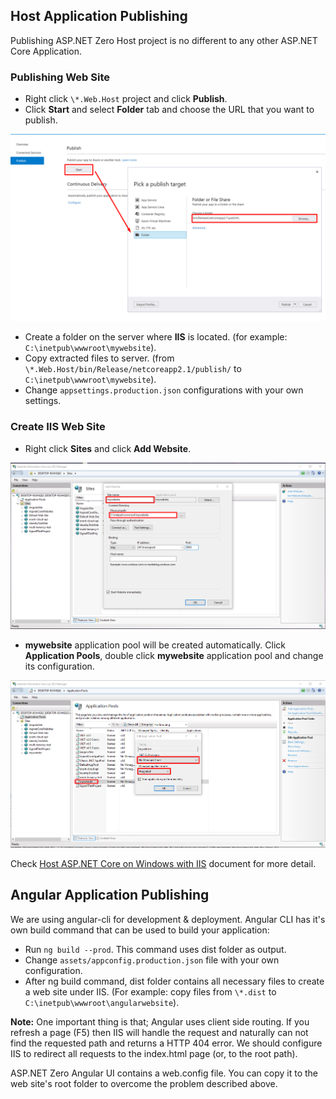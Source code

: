 ## Host Application Publishing

Publishing ASP.NET Zero Host project is no different to any other ASP.NET Core Application.

### Publishing Web Site

- Right click `\*.Web.Host` project and click **Publish**.
- Click **Start** and select **Folder** tab and choose the URL that you want to publish.

<img src="images/iis-core-publish-select-folder-and-publish.png">

- Create a folder on the server where **IIS** is located. (for example: `C:\inetpub\wwwroot\mywebsite`).
- Copy extracted files to server. (from `\*.Web.Host/bin/Release/netcoreapp2.1/publish/` to `C:\inetpub\wwwroot\mywebsite`).
- Change `appsettings.production.json` configurations with your own settings.

### Create IIS Web Site

- Right click **Sites** and click **Add Website**.

<img src="images/iis-core-publish-add-website-to-iis.png">

- **mywebsite** application pool will be created automatically. Click **Application Pools**, double click **mywebsite** application pool and change its configuration.

<img src="images/iis-core-publish-configure-app-pool.png">

Check [Host ASP.NET Core on Windows with IIS](https://docs.microsoft.com/en-us/aspnet/core/host-and-deploy/iis/index?view=aspnetcore-2.1) document for more detail.

## Angular Application Publishing

We are using angular-cli for development & deployment. Angular CLI has it's own build command that can be used to build your application:

- Run `ng build --prod`. This command uses dist folder as output. 
- Change `assets/appconfig.production.json` file with your own configuration.
- After ng build command, dist folder contains all necessary files to create a web site under IIS. (For example: copy files from `\*.dist` to `C:\inetpub\wwwroot\angularwebsite`).

**Note:** One important thing is that; Angular uses client side routing. If you refresh a page (F5) then IIS will handle the request and naturally can not find the requested path and returns a HTTP 404 error. We should configure IIS to redirect all requests to the index.html page (or, to the root path).

ASP.NET Zero Angular UI contains a web.config file. You can copy it to the web site's root folder to overcome the problem described above.
